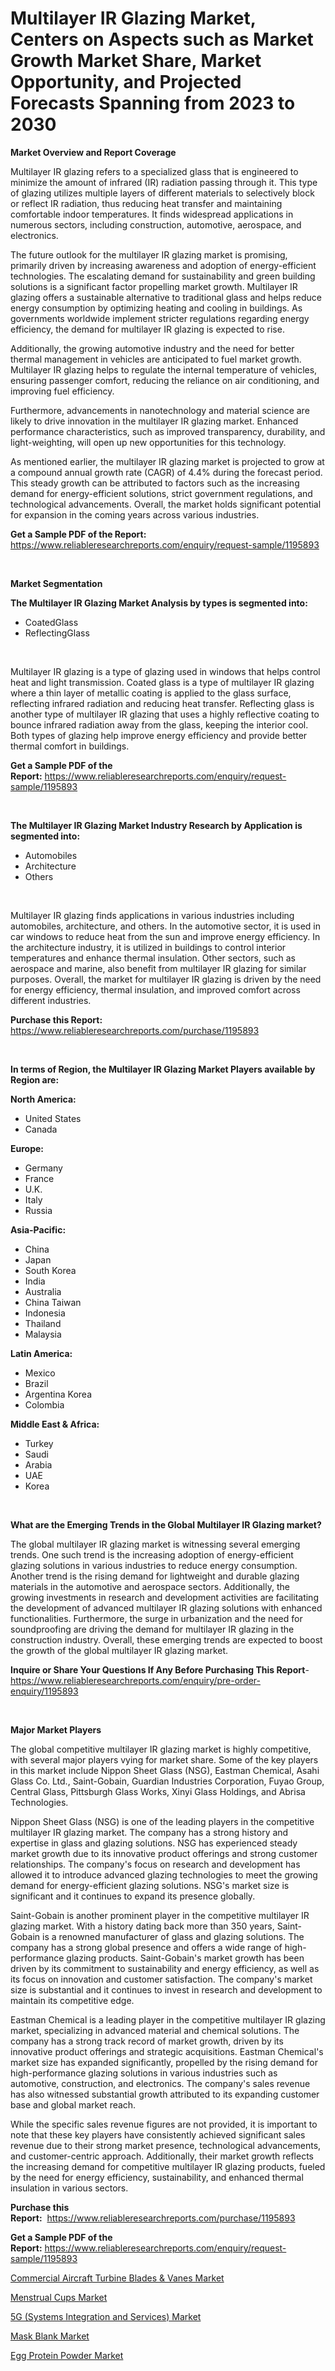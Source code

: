 <p><h1>Multilayer IR Glazing Market, Centers on Aspects such as Market Growth Market Share, Market Opportunity, and Projected Forecasts Spanning from 2023 to 2030</h1></p><p><strong>Market Overview and Report Coverage</strong></p>
<p><p>Multilayer IR glazing refers to a specialized glass that is engineered to minimize the amount of infrared (IR) radiation passing through it. This type of glazing utilizes multiple layers of different materials to selectively block or reflect IR radiation, thus reducing heat transfer and maintaining comfortable indoor temperatures. It finds widespread applications in numerous sectors, including construction, automotive, aerospace, and electronics.</p><p>The future outlook for the multilayer IR glazing market is promising, primarily driven by increasing awareness and adoption of energy-efficient technologies. The escalating demand for sustainability and green building solutions is a significant factor propelling market growth. Multilayer IR glazing offers a sustainable alternative to traditional glass and helps reduce energy consumption by optimizing heating and cooling in buildings. As governments worldwide implement stricter regulations regarding energy efficiency, the demand for multilayer IR glazing is expected to rise.</p><p>Additionally, the growing automotive industry and the need for better thermal management in vehicles are anticipated to fuel market growth. Multilayer IR glazing helps to regulate the internal temperature of vehicles, ensuring passenger comfort, reducing the reliance on air conditioning, and improving fuel efficiency.</p><p>Furthermore, advancements in nanotechnology and material science are likely to drive innovation in the multilayer IR glazing market. Enhanced performance characteristics, such as improved transparency, durability, and light-weighting, will open up new opportunities for this technology.</p><p>As mentioned earlier, the multilayer IR glazing market is projected to grow at a compound annual growth rate (CAGR) of 4.4% during the forecast period. This steady growth can be attributed to factors such as the increasing demand for energy-efficient solutions, strict government regulations, and technological advancements. Overall, the market holds significant potential for expansion in the coming years across various industries.</p></p>
<p><strong>Get a Sample PDF of the Report:</strong> <a href="https://www.reliableresearchreports.com/enquiry/request-sample/1195893">https://www.reliableresearchreports.com/enquiry/request-sample/1195893</a></p>
<p>&nbsp;</p>
<p><strong>Market Segmentation</strong></p>
<p><strong>The Multilayer IR Glazing Market Analysis by types is segmented into:</strong></p>
<p><ul><li>CoatedGlass</li><li>ReflectingGlass</li></ul></p>
<p>&nbsp;</p>
<p><p>Multilayer IR glazing is a type of glazing used in windows that helps control heat and light transmission. Coated glass is a type of multilayer IR glazing where a thin layer of metallic coating is applied to the glass surface, reflecting infrared radiation and reducing heat transfer. Reflecting glass is another type of multilayer IR glazing that uses a highly reflective coating to bounce infrared radiation away from the glass, keeping the interior cool. Both types of glazing help improve energy efficiency and provide better thermal comfort in buildings.</p></p>
<p><strong>Get a Sample PDF of the Report:</strong>&nbsp;<a href="https://www.reliableresearchreports.com/enquiry/request-sample/1195893">https://www.reliableresearchreports.com/enquiry/request-sample/1195893</a></p>
<p>&nbsp;</p>
<p><strong>The Multilayer IR Glazing Market Industry Research by Application is segmented into:</strong></p>
<p><ul><li>Automobiles</li><li>Architecture</li><li>Others</li></ul></p>
<p>&nbsp;</p>
<p><p>Multilayer IR glazing finds applications in various industries including automobiles, architecture, and others. In the automotive sector, it is used in car windows to reduce heat from the sun and improve energy efficiency. In the architecture industry, it is utilized in buildings to control interior temperatures and enhance thermal insulation. Other sectors, such as aerospace and marine, also benefit from multilayer IR glazing for similar purposes. Overall, the market for multilayer IR glazing is driven by the need for energy efficiency, thermal insulation, and improved comfort across different industries.</p></p>
<p><strong>Purchase this Report:</strong>&nbsp; <a href="https://www.reliableresearchreports.com/purchase/1195893">https://www.reliableresearchreports.com/purchase/1195893</a></p>
<p>&nbsp;</p>
<p><strong>In terms of Region, the Multilayer IR Glazing Market Players available by Region are:</strong></p>
<p>
    <p> <strong> North America: </strong>
        <ul>
            <li>United States</li>
            <li>Canada</li>
        </ul>
        </p> 
    <p> <strong> Europe: </strong>
        <ul>
            <li>Germany</li>
            <li>France</li>
            <li>U.K.</li>
            <li>Italy</li>
            <li>Russia</li>
        </ul>
        </p> 
    <p> <strong> Asia-Pacific: </strong>
        <ul>
            <li>China</li>
            <li>Japan</li>
            <li>South Korea</li>
            <li>India</li>
            <li>Australia</li>
            <li>China Taiwan</li>
            <li>Indonesia</li>
            <li>Thailand</li>
            <li>Malaysia</li>
        </ul>
        </p> 
    <p> <strong> Latin America: </strong>
        <ul>
            <li>Mexico</li>
            <li>Brazil</li>
            <li>Argentina Korea</li>
            <li>Colombia</li>
        </ul>
        </p> 
    <p> <strong> Middle East & Africa: </strong>
        <ul>
            <li>Turkey</li>
            <li>Saudi</li>
            <li>Arabia</li>
            <li>UAE</li>
            <li>Korea</li>
        </ul>
    </p>
    </p>
<p>&nbsp;</p>
<p><strong>What are the Emerging Trends in the Global Multilayer IR Glazing market?</strong></p>
<p><p>The global multilayer IR glazing market is witnessing several emerging trends. One such trend is the increasing adoption of energy-efficient glazing solutions in various industries to reduce energy consumption. Another trend is the rising demand for lightweight and durable glazing materials in the automotive and aerospace sectors. Additionally, the growing investments in research and development activities are facilitating the development of advanced multilayer IR glazing solutions with enhanced functionalities. Furthermore, the surge in urbanization and the need for soundproofing are driving the demand for multilayer IR glazing in the construction industry. Overall, these emerging trends are expected to boost the growth of the global multilayer IR glazing market.</p></p>
<p><strong>Inquire or Share Your Questions If Any Before Purchasing This Report</strong>- <a href="https://www.reliableresearchreports.com/enquiry/pre-order-enquiry/1195893">https://www.reliableresearchreports.com/enquiry/pre-order-enquiry/1195893</a></p>
<p>&nbsp;</p>
<p><strong>Major Market Players</strong></p>
<p><p>The global competitive multilayer IR glazing market is highly competitive, with several major players vying for market share. Some of the key players in this market include Nippon Sheet Glass (NSG), Eastman Chemical, Asahi Glass Co. Ltd., Saint-Gobain, Guardian Industries Corporation, Fuyao Group, Central Glass, Pittsburgh Glass Works, Xinyi Glass Holdings, and Abrisa Technologies. </p><p>Nippon Sheet Glass (NSG) is one of the leading players in the competitive multilayer IR glazing market. The company has a strong history and expertise in glass and glazing solutions. NSG has experienced steady market growth due to its innovative product offerings and strong customer relationships. The company's focus on research and development has allowed it to introduce advanced glazing technologies to meet the growing demand for energy-efficient glazing solutions. NSG's market size is significant and it continues to expand its presence globally.</p><p>Saint-Gobain is another prominent player in the competitive multilayer IR glazing market. With a history dating back more than 350 years, Saint-Gobain is a renowned manufacturer of glass and glazing solutions. The company has a strong global presence and offers a wide range of high-performance glazing products. Saint-Gobain's market growth has been driven by its commitment to sustainability and energy efficiency, as well as its focus on innovation and customer satisfaction. The company's market size is substantial and it continues to invest in research and development to maintain its competitive edge.</p><p>Eastman Chemical is a leading player in the competitive multilayer IR glazing market, specializing in advanced material and chemical solutions. The company has a strong track record of market growth, driven by its innovative product offerings and strategic acquisitions. Eastman Chemical's market size has expanded significantly, propelled by the rising demand for high-performance glazing solutions in various industries such as automotive, construction, and electronics. The company's sales revenue has also witnessed substantial growth attributed to its expanding customer base and global market reach.</p><p>While the specific sales revenue figures are not provided, it is important to note that these key players have consistently achieved significant sales revenue due to their strong market presence, technological advancements, and customer-centric approach. Additionally, their market growth reflects the increasing demand for competitive multilayer IR glazing products, fueled by the need for energy efficiency, sustainability, and enhanced thermal insulation in various sectors.</p></p>
<p><strong>Purchase this Report:</strong>&nbsp;&nbsp;<a href="https://www.reliableresearchreports.com/purchase/1195893">https://www.reliableresearchreports.com/purchase/1195893</a></p>
<p></p>
<p><strong>Get a Sample PDF of the Report:</strong>&nbsp;<a href="https://www.reliableresearchreports.com/enquiry/request-sample/1195893">https://www.reliableresearchreports.com/enquiry/request-sample/1195893</a></p>
<p><p><a href="https://www.linkedin.com/pulse/commercial-aircraft-turbine-blades-amp-vanes-market-size-tchqe/">Commercial Aircraft Turbine Blades & Vanes Market</a></p><p><a href="https://medium.com/@santaraynor/menstrual-cups-market-size-cagr-trends-2024-2030-5b3311d6eb89">Menstrual Cups Market</a></p><p><a href="https://www.linkedin.com/pulse/5g-systems-integration-services-market-share-amp-new-trends-gdtuc/">5G (Systems Integration and Services) Market</a></p><p><a href="https://www.linkedin.com/pulse/mask-blank-market-share-amp-new-trends-analysis-report-h6ihc/">Mask Blank Market</a></p><p><a href="https://medium.com/@santosdicki2023/egg-protein-powder-market-size-cagr-trends-2024-2030-858413b07b6e">Egg Protein Powder Market</a></p></p>